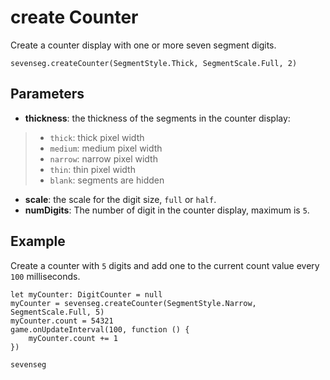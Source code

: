 # create Counter

Create a counter display with one or more seven segment digits.

```sig
sevenseg.createCounter(SegmentStyle.Thick, SegmentScale.Full, 2)
```

## Parameters

* **thickness**: the thickness of the segments in the counter display:
>* `thick`: thick pixel width
>* `medium`: medium pixel width
>* `narrow`: narrow pixel width
>* `thin`: thin pixel width
>* `blank`: segments are hidden
* **scale**: the scale for the digit size, `full` or `half`.
* **numDigits**: The number of digit in the counter display, maximum is `5`.

## Example

Create a counter with `5` digits and add one to the current count value every `100` milliseconds.

```blocks
let myCounter: DigitCounter = null
myCounter = sevenseg.createCounter(SegmentStyle.Narrow, SegmentScale.Full, 5)
myCounter.count = 54321
game.onUpdateInterval(100, function () {
    myCounter.count += 1
})
```

```package
sevenseg
```
